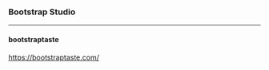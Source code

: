 ### Bootstrap Studio
---

####  bootstraptaste
https://bootstraptaste.com/

```
```

```
```

```
```


